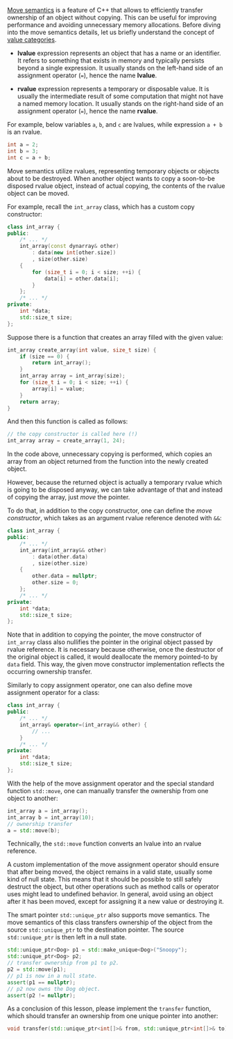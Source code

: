 [Move semantics](https://en.cppreference.com/w/cpp/language/move_constructor) 
is a feature of C++ that allows to efficiently 
transfer ownership of an object without copying. 
This can be useful for improving performance 
and avoiding unnecessary memory allocations. 
Before diving into the move semantics details, let us briefly understand the concept of 
[value categories](https://en.cppreference.com/w/cpp/language/value_category).

* __lvalue__ expression represents an object that has a name or an identifier. 
  It refers to something that exists in memory and typically persists beyond a single expression. 
  It usually stands on the left-hand side of an assignment operator (`=`), hence the name __lvalue__.

* __rvalue__ expression represents a temporary or disposable value. 
  It is usually the intermediate result of some computation that might not have a named memory location.
  It usually stands on the right-hand side of an assignment operator (`=`), hence the name __rvalue__.

For example, below variables `a`, `b`, and `c` are lvalues, 
while expression `a + b` is an rvalue.

```c++
int a = 2;
int b = 3;
int c = a + b;
```

Move semantics utilize rvalues,
representing temporary objects or objects about to be destroyed.
When another object wants to copy a soon-to-be disposed rvalue object,
instead of actual copying, the contents of the rvalue object can be moved.

For example, recall the `int_array` class, which has a custom copy constructor:

```c++
class int_array {
public:
    /* ... */
    int_array(const dynarray& other) 
        : data(new int[other.size])
        , size(other.size) 
    {
        for (size_t i = 0; i < size; ++i) {
            data[i] = other.data[i];
        }
    };
    /* ... */
private:
    int *data;
    std::size_t size;
};
```

Suppose there is a function that creates an array filled with the given value:

```c++
int_array create_array(int value, size_t size) {
    if (size == 0) {
        return int_array();
    }
    int_array array = int_array(size);
    for (size_t i = 0; i < size; ++i) {
        array[i] = value;
    }
    return array;
}
```

And then this function is called as follows:

```c++
// the copy constructor is called here (!)
int_array array = create_array(1, 24);
```

In the code above, unnecessary copying is performed,
which copies an array from an object returned from the function 
into the newly created object.

However, because the returned object is actually a temporary rvalue
which is going to be disposed anyway, 
we can take advantage of that and instead of copying the array, 
just _move_ the pointer.

To do that, in addition to the copy constructor, 
one can define the _move constructor_, 
which takes as an argument rvalue reference denoted with `&&`:

```c++
class int_array {
public:
    /* ... */
    int_array(int_array&& other) 
        : data(other.data)
        , size(other.size) 
    {
        other.data = nullptr;
        other.size = 0;
    };
    /* ... */
private:
    int *data;
    std::size_t size;
};
```

Note that in addition to copying the pointer,
the move constructor of `int_array` class also nullifies 
the pointer in the original object passed by rvalue reference. 
It is necessary because otherwise, once the destructor 
of the original object is called, it would deallocate the memory
pointed-to by `data` field.
This way, the given move constructor implementation reflects 
the occurring ownership transfer.

Similarly to copy assignment operator, 
one can also define move assignment operator for a class:

```c++
class int_array {
public:
    /* ... */
    int_array& operator=(int_array&& other) {
        // ...
    }
    /* ... */
private:
    int *data;
    std::size_t size;
};
```

With the help of the move assignment operator and 
the special standard function `std::move`, 
one can manually transfer the ownership from one object to another:

```c++
int_array a = int_array();
int_array b = int_array(10);
// ownership transfer
a = std::move(b);
```

<div class="hint">

Technically, the `std::move` function converts an lvalue into an rvalue reference.

</div>

A custom implementation of the move assignment operator
should ensure that after being moved, 
the object remains in a valid state, 
usually some kind of null state.
This means that it should be possible to still safely destruct the object, 
but other operations such as method calls or operator 
uses might lead to undefined behavior.
In general, avoid using an object after it has been moved, 
except for assigning it a new value or destroying it.

The smart pointer `std::unique_ptr` also supports move semantics.
The move semantics of this class transfers ownership of the object
from the source `std::unique_ptr` to the destination pointer.
The source `std::unique_ptr` is then left in a null state.

```c++
std::unique_ptr<Dog> p1 = std::make_unique<Dog>("Snoopy");
std::unique_ptr<Dog> p2;
// transfer ownership from p1 to p2.
p2 = std::move(p1);
// p1 is now in a null state.
assert(p1 == nullptr);
// p2 now owns the Dog object.
assert(p2 != nullptr);
```

As a conclusion of this lesson, please implement the `transfer` function, 
which should transfer an ownership from one unique pointer into another:

```c++
void transfer(std::unique_ptr<int[]>& from, std::unique_ptr<int[]>& to);
```